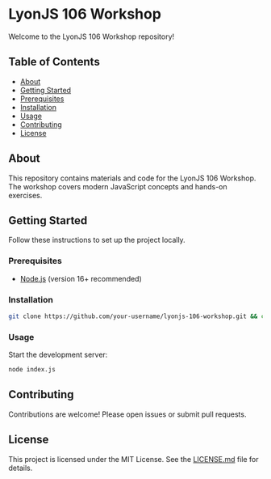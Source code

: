 # LyonJS 106 Workshop

Welcome to the LyonJS 106 Workshop repository!

## Table of Contents

- [About](#about)
- [Getting Started](#getting-started)
- [Prerequisites](#prerequisites)
- [Installation](#installation)
- [Usage](#usage)
- [Contributing](#contributing)
- [License](#license)

## About

This repository contains materials and code for the LyonJS 106 Workshop. The workshop covers modern JavaScript concepts and hands-on exercises.

## Getting Started

Follow these instructions to set up the project locally.

### Prerequisites

- [Node.js](https://nodejs.org/) (version 16+ recommended)

### Installation

```bash
git clone https://github.com/your-username/lyonjs-106-workshop.git && cd lyonjs-106-workshop
```

### Usage

Start the development server:

```bash
node index.js
```

## Contributing

Contributions are welcome! Please open issues or submit pull requests.

## License

This project is licensed under the MIT License. See the [LICENSE.md](LICENSE.md) file for details.